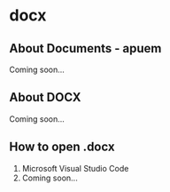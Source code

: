 # docx

## About Documents - apuem
Coming soon...

## About DOCX
Coming soon...

## How to open .docx
1. Microsoft Visual Studio Code
2. Coming soon...
